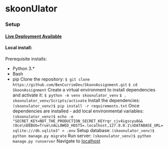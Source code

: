 # skoonUlator


### Setup
#### [Live Deployment Available](https://bencurriedev.pythonanywhere.com/)
#### Local install:
Prerequisite installs:
- Python 3.*
- Bash 
- pip
Clone the repository:
`$ git clone https://github.com/BenCurrieDev/SkoonAssignment.git`
`$ cd SkoonAssignment`
Create a virtual environment to install dependencies and activate it:
`$ python -m venv skoonulator_venv`
`$ . skoonulator_venv/Scripts/activate`
Install the dependencies:
`(skoonulator_venv)$ pip install -r requirements.txt`
Once dependencies are installed - add local environmental variables:
`(skoonulator_venv)$ echo -e "SECRET_KEY=NOT_THE_PRODUCTION_SECRET_KEYrqr_cjv4igscyu8&&(0ce\nDEBUG=True\nALLOWED_HOSTS=.localhost,127.0.0.1\nDATABASE_URL=sqlite:///db.sqlite3" > .env`
Setup database:
`(skoonulator_venv)$ python manage.py migrate`
Run server:
`(skoonulator_venv)$ python manage.py runserver`
Navigate to [localhost](http://127.0.0.1:8000)


